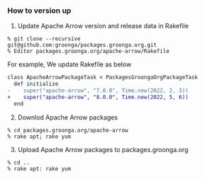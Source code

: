 ### How to version up

1. Update Apache Arrow version and release data in Rakefile

  ```shell
  % git clone --recursive git@github.com:groonga/packages.groonga.org.git
  % Editor packages.groonga.org/apache-arrow/Rakefile
  ```

  For example, We update Rakefile as below

  ```diff
  class ApacheArrowPackageTask < PackagesGroongaOrgPackageTask
    def initialize
  -    super("apache-arrow", "7.0.0", Time.new(2022, 2, 3))
  +    super("apache-arrow", "8.0.0", Time.new(2022, 5, 6))
    end
  ```

2. Downlod Apache Arrow packages

  ```shell
  % cd packages.groonga.org/apache-arrow
  % rake apt; rake yum
  ```

3. Upload Apache Arrow packages to packages.groonga.org

  ```shell
  % cd ..
  % rake apt: rake yum
  ```
